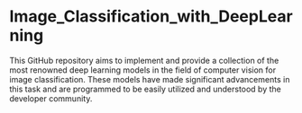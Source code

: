 # Image_Classification_with_DeepLearning
 This GitHub repository aims to implement and provide a collection of the most renowned deep learning models in the field of computer vision for image classification. These models have made significant advancements in this task and are programmed to be easily utilized and understood by the developer community.
